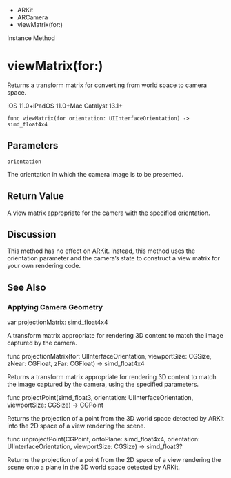 

- ARKit
- ARCamera
-  viewMatrix(for:) 

Instance Method

# viewMatrix(for:)

Returns a transform matrix for converting from world space to camera space.

iOS 11.0+iPadOS 11.0+Mac Catalyst 13.1+

``` source
func viewMatrix(for orientation: UIInterfaceOrientation) -> simd_float4x4
```

## Parameters 

`orientation`  

The orientation in which the camera image is to be presented.

## Return Value

A view matrix appropriate for the camera with the specified orientation.

## Discussion

This method has no effect on ARKit. Instead, this method uses the orientation parameter and the camera’s state to construct a view matrix for your own rendering code.

## See Also

### Applying Camera Geometry

var projectionMatrix: simd_float4x4

A transform matrix appropriate for rendering 3D content to match the image captured by the camera.

func projectionMatrix(for: UIInterfaceOrientation, viewportSize: CGSize, zNear: CGFloat, zFar: CGFloat) -> simd_float4x4

Returns a transform matrix appropriate for rendering 3D content to match the image captured by the camera, using the specified parameters.

func projectPoint(simd_float3, orientation: UIInterfaceOrientation, viewportSize: CGSize) -> CGPoint

Returns the projection of a point from the 3D world space detected by ARKit into the 2D space of a view rendering the scene.

func unprojectPoint(CGPoint, ontoPlane: simd_float4x4, orientation: UIInterfaceOrientation, viewportSize: CGSize) -> simd_float3?

Returns the projection of a point from the 2D space of a view rendering the scene onto a plane in the 3D world space detected by ARKit.

